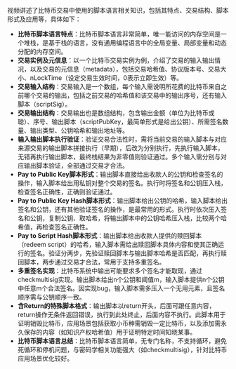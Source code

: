 视频讲述了比特币交易中使用的脚本语言相关知识，包括其特点、交易结构、脚本形式及应用等，具体如下：
- **比特币脚本语言特点**：比特币脚本语言非常简单，唯一能访问的内存空间是一个堆栈，是基于栈的语言，没有通用编程语言中的全局变量、局部变量和动态分配的内存空间。
- **交易实例及元信息**：以一个比特币交易实例为例，介绍了交易的输入输出情况，以及交易的元信息（metadata），包括交易哈希值、协议版本号、交易大小、nLockTime（设定交易生效时间，0表示立即生效）等。
- **交易输入结构**：交易输入是一个数组，每个输入需说明所花费的比特币来自之前哪个交易的输出，包括之前交易的哈希值和该交易中的输出序号，还有输入脚本（scriptSig）。
- **交易输出结构**：交易输出也是数组结构，包含输出金额（单位为比特币或聪）、序号、输出脚本（scriptPubKey，最简单形式是给出公钥）、所需签名数量、输出类型、公钥哈希和输出地址等。
- **输入输出脚本执行验证**：验证交易合法性时，需将当前交易的输入脚本与对应来源交易的输出脚本拼接执行（早期），后改为分别执行，先执行输入脚本，无错再执行输出脚本，最终栈结果为非零值则验证通过。多个输入需分别与对应输出脚本验证，全部通过交易才合法。
- **Pay to Public Key脚本形式**：输出脚本直接给出收款人的公钥和检查签名的操作，输入脚本给出用私钥对整个交易的签名。执行时将签名和公钥压入栈，检查签名正确性，正确则验证通过。
- **Pay to Public Key Hash脚本形式**：输出脚本给出公钥的哈希，输入脚本给出签名和公钥，还有其他验证签名的操作，是最常用的形式。执行时依次压入签名和公钥，复制公钥、取哈希，将输出脚本中的公钥哈希压入栈，比较两个哈希值，再检查签名正确性。
- **Pay to Script Hash脚本形式**：输出脚本给出收款人提供的赎回脚本（redeem script）的哈希，输入脚本需给出赎回脚本具体内容和使其正确运行的签名。验证分两步，先验证赎回脚本与输出脚本哈希是否匹配，再执行赎回脚本，两步通过交易才合法，常用于支持多重签名。
- **多重签名实现**：比特币系统中输出可能要求多个签名才能取现，通过checkmultisig实现。输出脚本给出n个公钥和阈值m，输入脚本提供n个公钥中任意m个合法签名。因实现bug，输入脚本需多压入一个无用元素，且签名顺序需与公钥顺序一致。
- **含Return的特殊脚本格式**：输出脚本以return开头，后面可跟任意内容，return操作无条件返回错误，执行到此处终止，后面内容不执行。此脚本用于证明销毁比特币，应用场景包括获取小币种需销毁一定比特币，以及添加需永久保存的内容（如知识产权哈希值）用于证明特定时间知晓某事。
- **比特币脚本语言总结**：比特币脚本语言简单，无专门名称，不支持循环，避免死循环和停机问题，与密码学相关功能强大（如checkmultisig），针对比特币应用场景优化较好。